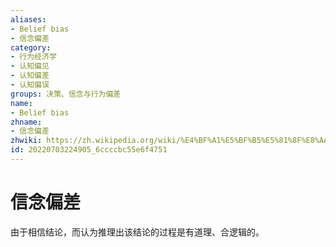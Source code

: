 ```yaml
---
aliases:
- Belief bias
- 信念偏差
category:
- 行为经济学
- 认知偏见
- 认知偏差
- 认知偏误
groups: 决策、信念与行为偏差
name:
- Belief bias
zhname:
- 信念偏差
zhwiki: https://zh.wikipedia.org/wiki/%E4%BF%A1%E5%BF%B5%E5%81%8F%E8%AA%A4
id: 20220703224905_6ccccbc55e6f4751
---
```


# 信念偏差

由于相信结论，而认为推理出该结论的过程是有道理、合逻辑的。
